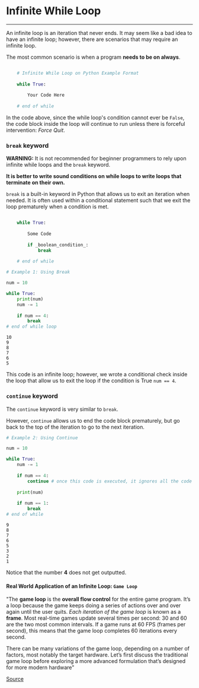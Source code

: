 # Infinite While Loop
---

An infinite loop is an iteration that never ends. It may seem like a bad idea to have an infinite loop; however, there are scenarios that may require an infinite loop.

The most common scenario is when a program __needs to be on always__.

```python

    # Infinite While Loop on Python Example Format
    
    while True:
        
        Your Code Here
    
    # end of while
```

In the code above, since the while loop's condition cannot ever be ```False```, the code block inside the loop will continue to run unless there is forceful intervention: _Force Quit_.

### ```break``` keyword

**WARNING:** It is not recommended for beginner programmers to rely upon infinite while loops and the ```break``` keyword. 

**It is better to write sound conditions on while loops to write loops that terminate on their own.**

```break``` is a built-in keyword in Python that allows us to exit an iteration when needed. It is often used within a conditional statement such that we exit the loop prematurely when a condition is met.

```python

    while True:
        
        Some Code
        
        if _boolean_condition_:
            break
            
    # end of while
```


```python
# Example 1: Using Break

num = 10

while True:
    print(num)
    num -= 1
    
    if num == 4:
        break
# end of while loop
```

    10
    9
    8
    7
    6
    5


This code is an infinite loop; however, we wrote a conditional check inside the loop that allow us to exit the loop if the condition is True ```num == 4```.

### ```continue``` keyword

The ```continue``` keyword is very similar to ```break```. 

However, ```continue``` allows us to end the code block prematurely, but go back to the top of the iteration to go to the next iteration.


```python
# Example 2: Using Continue

num = 10

while True:
    num -= 1
    
    if num == 4:
        continue # once this code is executed, it ignores all the code below in the code block.
    
    print(num)
    
    if num == 1:
        break
# end of while
```

    9
    8
    7
    6
    5
    3
    2
    1


Notice that the number **4** does not get outputted.


#### Real World Application of an Infinite Loop: ```Game Loop```

"The **game loop** is the **overall flow control** for the entire game program. It’s a loop because the game keeps doing a series of actions over and over again until the user quits. _Each iteration of the game loop_ is known as a **frame**. Most real-time games update several times per second: 30 and 60 are the two most common intervals. If a game runs at 60 FPS (frames per second), this means that the game loop completes 60 iterations every second.

There can be many variations of the game loop, depending on a number of factors, most notably the target hardware. Let’s first discuss the traditional game loop before exploring a more advanced formulation that’s designed for more modern hardware"

[Source](https://www.informit.com/articles/article.aspx?p=2167437&seqNum=2)
